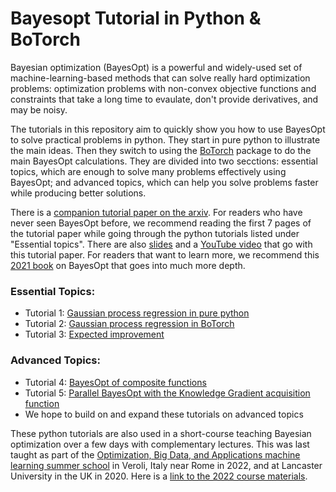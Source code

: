 # Bayesopt Tutorial in Python & BoTorch

Bayesian optimization (BayesOpt) is a powerful and widely-used set of machine-learning-based methods that can solve really hard optimization problems:  optimization problems with non-convex objective functions and constraints that take a long time to evaulate, don't provide derivatives, and may be noisy.

The tutorials in this repository aim to quickly show you how to use BayesOpt to solve practical problems in python. They start in pure python to illustrate the main ideas. Then they switch to using the [BoTorch](botorch.org) package to do the main BayesOpt calculations. They are divided into two secctions: essential topics, which are enough to solve many problems effectively using BayesOpt; and advanced topics, which can help you solve problems faster while producing better solutions.

There is a [companion tutorial paper on the arxiv](https://arxiv.org/pdf/1807.02811.pdf). For readers who have never seen BayesOpt before, we recommend reading the first 7 pages of the tutorial paper while going through the python tutorials listed under "Essential topics". There are also [slides](https://people.orie.cornell.edu/pfrazier/Presentations/2018.11.INFORMS.tutorial.pdf) and a [YouTube video](https://www.youtube.com/watch?v=c4KKvyWW_Xk) that go with this tutorial paper. For readers that want to learn more, we recommend this [2021 book](https://bayesoptbook.com/) on BayesOpt that goes into much more depth.

### Essential Topics:
- Tutorial 1: [Gaussian process regression in pure python](https://github.com/frazier-lab/bayesopt-tutorial/blob/main/tutorials/Tutorial1_GP_Regression_in_Pure_Python.ipynb)
- Tutorial 2: [Gaussian process regression in BoTorch](https://github.com/frazier-lab/bayesopt-tutorial/blob/main/tutorials/Tutorial2_GP_Regression_in_BoTorch.ipynb)
- Tutorial 3: [Expected improvement](https://github.com/frazier-lab/bayesopt-tutorial/blob/main/tutorials/Tutorial3_ExpectedImprovement.ipynb)

### Advanced Topics:
- Tutorial 4: [BayesOpt of composite functions](https://github.com/frazier-lab/bayesopt-tutorial/blob/main/tutorials/Tutorial4_Composite_Functions.ipynb)
- Tutorial 5: [Parallel BayesOpt with the Knowledge Gradient acquisition function](https://github.com/frazier-lab/bayesopt-tutorial/blob/main/tutorials/Tutorial5_Parallel_KG.ipynb) 
- We hope to build on and expand these tutorials on advanced topics

These python tutorials are also used in a short-course teaching Bayesian optimization over a few days with complementary lectures. This was last taught as part of the [Optimization, Big Data, and Applications machine learning summer school](https://sites.google.com/diag.uniroma1.it/oba2022/) in Veroli, Italy near Rome in 2022, and at Lancaster University in the UK in 2020. Here is a [link to the 2022 course materials](https://docs.google.com/document/d/1mFAa27I0kIeDQPnEXFmUC2qyhf1YO8AHOh-BAqF42oY/edit?usp=sharing).
